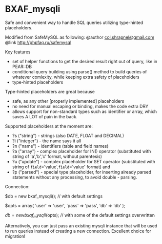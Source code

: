 # BXAF_mysqli
Safe and convenient way to handle SQL queries utilizing type-hinted placeholders.


Modified from SafeMySQL as following:
@author col.shrapnel@gmail.com
@link http://phpfaq.ru/safemysql


Key features
- set of helper functions to get the desired result right out of query, like in PEAR::DB
- conditional query building using parse() method to build queries of whatever comlexity, 
  while keeping extra safety of placeholders
- type-hinted placeholders


Type-hinted placeholders are great because 
- safe, as any other [properly implemented] placeholders
- no need for manual escaping or binding, makes the code extra DRY
- allows support for non-standard types such as identifier or array, which saves A LOT of pain in the back.


Supported placeholders at the moment are:

- ?s ("string")  - strings (also DATE, FLOAT and DECIMAL)
- ?i ("integer") - the name says it all 
- ?n ("name")    - identifiers (table and field names) 
- ?a ("array")   - complex placeholder for IN() operator  (substituted with string of 'a','b','c' format, without parentesis)
- ?u ("update")  - complex placeholder for SET operator (substituted with string of `field`='value',`field`='value' format)
and
- ?p ("parsed") - special type placeholder, for inserting already parsed statements without any processing, to avoid double - parsing.


Connection:

$db = new bxaf_mysqli(); // with default settings

$opts = array(
	'user'    => 'user',
	'pass'    => 'pass',
	'db'      => 'db'
);

$db = new bxaf_mysqli($opts); // with some of the default settings overwritten


Alternatively, you can just pass an existing mysqli instance that will be used to run queries 
instead of creating a new connection.
Excellent choice for migration!

